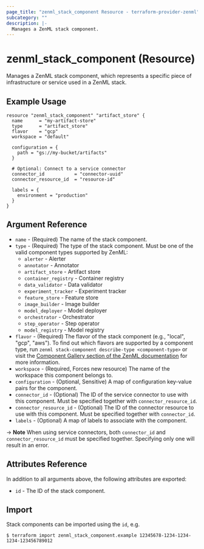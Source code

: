 ```yaml
---
page_title: "zenml_stack_component Resource - terraform-provider-zenml"
subcategory: ""
description: |-
  Manages a ZenML stack component.
---
```


# zenml_stack_component (Resource)

Manages a ZenML stack component, which represents a specific piece of infrastructure or service used in a ZenML stack.

## Example Usage

```hcl
resource "zenml_stack_component" "artifact_store" {
  name      = "my-artifact-store"
  type      = "artifact_store"
  flavor    = "gcp"
  workspace = "default"
  
  configuration = {
    path = "gs://my-bucket/artifacts"
  }
  
  # Optional: Connect to a service connector
  connector_id           = "connector-uuid"
  connector_resource_id  = "resource-id"
  
  labels = {
    environment = "production"
  }
}
```

## Argument Reference

* `name` - (Required) The name of the stack component.
* `type` - (Required) The type of the stack component. Must be one of the valid component types supported by ZenML:
  * `alerter` - Alerter
  * `annotator` - Annotator
  * `artifact_store` - Artifact store
  * `container_registry` - Container registry
  * `data_validator` - Data validator
  * `experiment_tracker` - Experiment tracker
  * `feature_store` - Feature store
  * `image_builder` - Image builder
  * `model_deployer` - Model deployer
  * `orchestrator` - Orchestrator
  * `step_operator` - Step operator
  * `model_registry` - Model registry
* `flavor` - (Required) The flavor of the stack component (e.g., "local", "gcp", "aws"). To find out which flavors are supported by a component type, run `zenml stack-component describe-type <component-type>` or visit the [Component Gallery section of the ZenML documentation](https://docs.zenml.io/stack-components/component-guide) for more information.
* `workspace` - (Required, Forces new resource) The name of the workspace this component belongs to.
* `configuration` - (Optional, Sensitive) A map of configuration key-value pairs for the component.
* `connector_id` - (Optional) The ID of the service connector to use with this component. Must be specified together with `connector_resource_id`.
* `connector_resource_id` - (Optional) The ID of the connector resource to use with this component. Must be specified together with `connector_id`.
* `labels` - (Optional) A map of labels to associate with the component.

-> **Note** When using service connectors, both `connector_id` and `connector_resource_id` must be specified together. Specifying only one will result in an error.

## Attributes Reference

In addition to all arguments above, the following attributes are exported:

* `id` - The ID of the stack component.

## Import

Stack components can be imported using the `id`, e.g.

```shell
$ terraform import zenml_stack_component.example 12345678-1234-1234-1234-123456789012
```
